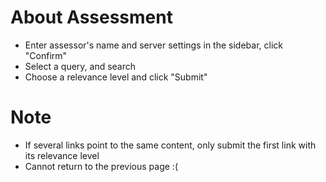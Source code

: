 # About Assessment
* Enter assessor's name and server settings in the sidebar, click "Confirm"
* Select a query, and search
* Choose a relevance level and click "Submit"

# Note
* If several links point to the same content, only submit the first link with its relevance level
* Cannot return to the previous page :(
